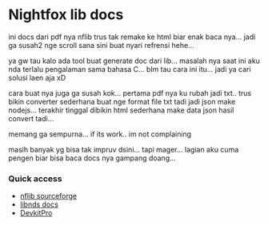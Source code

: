 # Nightfox lib docs
ini docs dari pdf nya nflib trus tak remake ke html biar enak baca nya... jadi ga susah2 nge scroll sana sini buat nyari refrensi hehe...

ya gw tau kalo ada tool buat generate doc dari lib...
masalah nya saat ini aku nda terlalu pengalaman sama bahasa C...
blm tau cara ini itu... jadi ya cari solusi laen aja xD

cara buat nya juga ga susah kok... pertama pdf nya ku rubah jadi txt.. 
trus bikin converter sederhana buat nge format file txt tadi jadi json make nodejs...
terakhir tinggal dibikin html sederhana make data json hasil convert tadi...

memang ga sempurna... if its work.. im not complaining

masih banyak yg bisa tak impruv dsini...
tapi mager... lagian aku cuma pengen biar bisa baca docs nya gampang doang...

### Quick access
* [nflib sourceforge](https://sourceforge.net/projects/nflib/)
* [libnds docs](https://libnds.devkitpro.org/)
* [DevkitPro](https://devkitpro.org/)